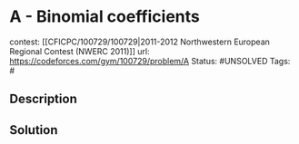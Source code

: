 # A - Binomial coefficients

contest: [[CFICPC/100729/100729|2011-2012 Northwestern European Regional Contest (NWERC 2011)]]
url: https://codeforces.com/gym/100729/problem/A
Status: #UNSOLVED
Tags: #

## Description

## Solution

